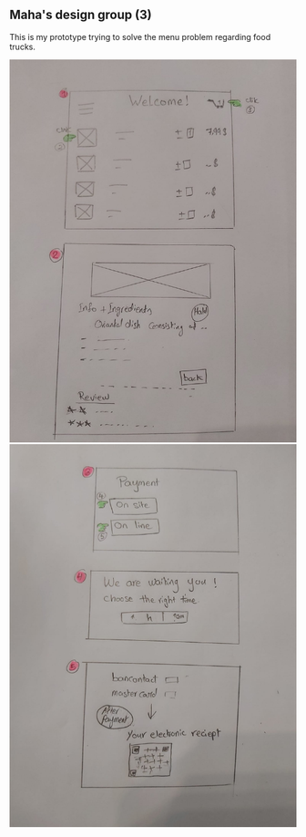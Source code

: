 ## Maha's design group (3)

This is my prototype trying to solve the menu problem regarding food trucks.

![](./images/foodtruck-1.png)
![](./images/foodtruck2.png)
